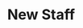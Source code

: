 ---
title: New Staff
uuid:
type: staff
dir_include: true
is_contact: true
staff_profile_topper:
  _bookshop_name: design-system/topper/staff
name:
first_name:
last_name:
profile_image:
description:
position:
  - title:
    organization:
staff_contact_info:
detail_blocks:
  - _bookshop_name: design-system/column/rich-text
    text: Text.
profile_sidebar_blocks:
  - _bookshop_name: design-system/column_sm/cta-stack
config:
---